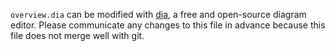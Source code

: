 
`overview.dia` can be modified with [dia](http://dia-installer.de/), a free and open-source diagram editor. Please communicate any changes to this file in advance because this file does not merge well with git.
